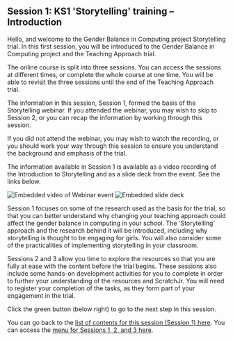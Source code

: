 ## Session 1: KS1 'Storytelling' training – Introduction

Hello, and welcome to the Gender Balance in Computing project Storytelling trial. In this first session, you will be introduced to the Gender Balance in Computing project and the Teaching Approach trial.

The online course is split into three sessions. You can access the sessions at different times, or complete the whole course at one time. You will be able to revisit the three sessions until the end of the Teaching Approach trial. 
 
The information in this session, Session 1, formed the basis of the Storytelling webinar. If you attended the webinar, you may wish to skip to Session 2, or you can recap the information by working through this session.
 
If you did not attend the webinar, you may wish to watch the recording, or you should work your way through this session to ensure you understand the background and emphasis of the trial.
 
The information available in Session 1 is available as a video recording of the Introduction to Storytelling and as a slide deck from the event. See the links below.

![Embedded video of Webinar event](images/ks1storytelling-WebinarIntroEvent.gif)
![Embedded slide deck](images/ks1storytelling-WebinarIntroSlideDeck.gif)

Session 1 focuses on some of the research used as the basis for the trial, so that you can better understand why changing your teaching approach could affect the gender balance in computing in your school. The 'Storytelling' approach and the research behind it will be introduced, including why storytelling is thought to be engaging for girls. You will also consider some of the practicalities of implementing storytelling in your classroom.

Sessions 2 and 3 allow you time to explore the resources so that you are fully at ease with the content before the trial begins. These sessions also include some hands-on development activities for you to complete in order to further your understanding of the resources and ScratchJr. You will need to register your completion of the tasks, as they form part of your engagement in the trial.

Click the green button (below right) to go to the next step in this session.

You can go back to the [list of contents for this session (Session 1) here](https://projects.raspberrypi.org/en/projects/KS1StorytellingTraining_Session1_GBICi1b).
You can access the [menu for Sessions 1, 2, and 3 here](https://projects.raspberrypi.org/en/pathways/ks1-storytellingtraining-gbici1b).

